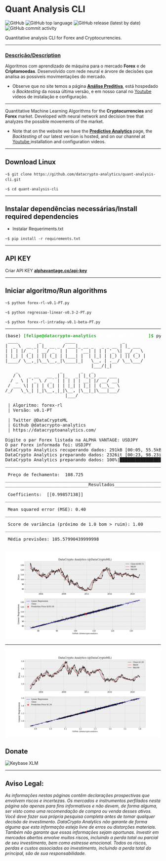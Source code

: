 # Quant Analysis CLI

![GitHub](https://img.shields.io/github/license/datacrypto-analytics/quant-analysis-cli?style=flat-square)
![GitHub top language](https://img.shields.io/github/languages/top/datacrypto-analytics/quant-analysis-cli?style=flat-square)
![GitHub release (latest by date)](https://img.shields.io/github/v/release/datacrypto-analytics/quant-analysis-cli?style=flat-square)
![GitHub commit activity](https://img.shields.io/github/commit-activity/y/datacrypto-analytics/quant-analysis-cli?style=flat-square)


Quantitative analysis CLI for Forex and Cryptocurrencies.

------ 
 <h3> <a rel="datacryptoanalytics" href="https://datacryptoanalytics.com/">Descrição/Description </a></h3>


Algoritmos com aprendizado de máquina para o mercado <b>Forex</b> e de <b>Criptomoedas</b>. Desenvolvido com rede neural e árvore de decisões que analisa as possiveís movimentações do mercado.

- Observe que no site temos a página <b> <a href = "https://datacryptoanalytics.com/analytics/predictive"> Análise Preditiva</a></b>, está hospedado o <i>Backtesting</i> da nossa última versão, e em nosso canal no  <a rel="Youtube" href="https://www.youtube.com/channel/UCxfGBCV9E04Uw4flJLjBCqg?view_as=subscriberl">Youtube</a> vídeos de instalação e configuração.

------
Quantitative Machine Learning Algorithms for the <b> Cryptocurrencies </b> and <b>Forex</b> market. Developed with neural network and decision tree that analyzes the possible movements of the market.

- Note that on the website we have the <b> <a href = "https://datacryptoanalytics.com/analytics/predictive"> Predictive Analytics</a> </b> page, the <i> Backtesting </i> of our latest version is hosted, and on our channel at <a rel = "Youtube" href = "https: //www.youtube.com/channel/UCxfGBCV9E04Uw4flJLjBCqg?view_as=subscriberl">Youtube </a> installation and configuration videos.

-----
## Download Linux

`~$ git clone https://github.com/datacrypto-analytics/quant-analysis-cli.git`


`~$ cd quant-analysis-cli`

-----

## Instalar dependências necessárias/Install required dependencies 


- Instalar Requeriments.txt

`~$ pip install -r requirements.txt`

-----

## API KEY

Criar API KEY <b> <a href = "https://www.alphavantage.co/support/#api-key"> alphavantage.co/api-key </a> </b>

-----

## Iniciar algoritmo/Run algorithms


`~$ python forex-rl-v0.1-PT.py`

`~$ python regressao-linear-v0.3-2-PT.py`

`~$ python forex-rl-intraday-v0.1-beta-PT.py`


-----



<pre>(base) <font color="#2CB02C"><b>[felipe@datacrypto-analytics</b></font><font color="#FFFFFF"><b> crypto-analysis-cli</b></font><font color="#2CB02C"><b>]$</b></font> python forex-rl-v0.1-PT.py 
 ____        _         ____                  _        
|  _ \  __ _| |_ __ _ / ___|_ __ _   _ _ __ | |_ ___  
| | | |/ _` | __/ _` | |   | &apos;__| | | | &apos;_ \| __/ _ \ 
| |_| | (_| | || (_| | |___| |  | |_| | |_) | || (_) |
|____/ \__,_|\__\__,_|\____|_|   \__, | .__/ \__\___/ 
                                 |___/|_|             
    _                _       _   _          
   / \   _ __   __ _| |_   _| |_(_) ___ ___ 
  / _ \ | &apos;_ \ / _` | | | | | __| |/ __/ __|
 / ___ \| | | | (_| | | |_| | |_| | (__\__ \
/_/   \_\_| |_|\__,_|_|\__, |\__|_|\___|___/
                       |___/                

 | Algoritmo: forex-rl 
 | Versão: v0.1-PT 

 | Twitter @DataCryptoML 
 | Github @datacrypto-analytics 
 | https://datacryptoanalytics.com/ 
 
Digite o par Forex listada na ALPHA VANTAGE: USDJPY
O par Forex informada foi: USDJPY
DataCrypto Analytics recuperando dados: 291kB [00:05, 55.5kB/s] 
DataCrypto Analytics preparando dados: 2326it [00:23, 98.23it/s]
DataCrypto Analytics preparando dados: 100%|████████████████████████████████████████████████████████| 8/8 [00:00&lt;00:00, 50.26it/s]
________________________________________________________________________________

 Preço de fechamento:  108.725
________________________________________________________________________________
________________________________Resultados______________________________________

 Coefficients:  [[0.99857138]]
________________________________________________________________________________

 Mean squared error (MSE): 0.40
________________________________________________________________________________

 Score de variância (próximo de 1.0 bom &gt; ruim): 1.00
________________________________________________________________________________

 Média previsões: 105.57990439999998
________________________________________________________________________________
</pre>


![](img/USDJPY.png)

-----

![](img/EURUSD.png)

## Donate

<img alt="Keybase XLM" src="https://img.shields.io/keybase/btc/fsoarez">


-----

## Aviso Legal: 

*As informações nestas páginas contêm declarações prospectivas que envolvem riscos e incertezas. Os mercados e instrumentos perfilados nesta página são apenas para fins informativos e não devem, de forma alguma, ser visto como uma recomendação de compra ou venda desses ativos. Você deve fazer sua própria pesquisa completa antes de tomar qualquer decisão de investimento. DataCrypto Analytics não garante de forma alguma que esta informação esteja livre de erros ou distorções materiais. Também não garante que essas informações sejam oportunas. Investir em mercados abertos envolve muitos riscos, incluindo a perda total ou parcial de seu investimento, bem como estresse emocional. Todos os riscos, perdas e custos associados ao investimento, incluindo a perda total do principal, são de sua responsabilidade.*
